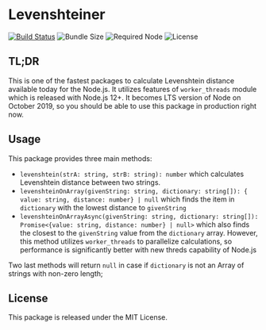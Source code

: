 # Levenshteiner

[![Build Status](https://travis-ci.org/knidarkness/levenshteiner.svg?branch=master)](https://travis-ci.org/knidarkness/levenshteiner) ![Bundle Size](https://img.shields.io/bundlephobia/min/levenshteiner) ![Required Node](https://img.shields.io/node/v/levenshteiner) ![License](https://img.shields.io/npm/l/levenshteiner)

## TL;DR

This is one of the fastest packages to calculate Levenshtein distance available today for the Node.js. It utilizes features of `worker_threads` module which is released with Node.js 12+. It becomes LTS version of Node on October 2019, so you should be able to use this package in production right now.

## Usage

This package provides three main methods:
- `levenshtein(strA: string, strB: string): number` which calculates Levenshtein distance between two strings. 
- `levenshteinOnArray(givenString: string, dictionary: string[]): { value: string, distance: number} | null` which finds the item in `dictionary` with the lowest distance to `givenString`
- `levenshteinOnArrayAsync(givenString: string, dictionary: string[]): Promise<{value: string, distance: number} | null>` which also finds the closest to the `givenString` value from the `dictionary` array. However, this method utilizes `worker_threads` to parallelize calculations, so performance is significantly better with new threds capability of Node.js

Two last methods will return `null` in case if `dictionary` is not an Array of strings with non-zero length;

## License

This package is released under the MIT License.